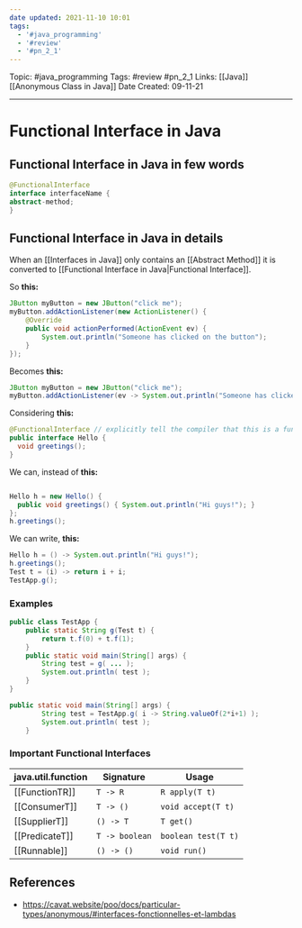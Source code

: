 ```yaml
---
date updated: 2021-11-10 10:01
tags:
  - '#java_programming'
  - '#review'
  - '#pn_2_1'
---
```


Topic: #java_programming
Tags: #review #pn_2_1
Links: [[Java]] [[Anonymous Class in Java]]
Date Created: 09-11-21

---

# Functional Interface in Java

## Functional Interface in Java in few words

```java
@FunctionalInterface
interface interfaceName {
abstract-method;
}
```

## Functional Interface in Java in details

When an [[Interfaces in Java]] only contains an [[Abstract Method]] it is converted to [[Functional Interface in Java|Functional Interface]].

So **this:**

```java
JButton myButton = new JButton("click me");
myButton.addActionListener(new ActionListener() {
    @Override
    public void actionPerformed(ActionEvent ev) {
        System.out.println("Someone has clicked on the button");
    }
});
```

Becomes **this:**

```java
JButton myButton = new JButton("click me");
myButton.addActionListener(ev -> System.out.println("Someone has clicked on the button"));
```

Considering **this:**

```java
@FunctionalInterface // explicitly tell the compiler that this is a functional interface
public interface Hello {
  void greetings();
}
```

We can, instead of **this:**

```java

Hello h = new Hello() {
  public void greetings() { System.out.println("Hi guys!"); }
};
h.greetings();
```

We can write, **this:**

```java
Hello h = () -> System.out.println("Hi guys!");
h.greetings();
Test t = (i) -> return i + i;
TestApp.g();
```

### Examples

```java
public class TestApp {
    public static String g(Test t) {
        return t.f(0) + t.f(1);  
    }
    public static void main(String[] args) {
        String test = g( ... );
        System.out.println( test );
    }
}
```

```java
public static void main(String[] args) {
        String test = TestApp.g( i -> String.valueOf(2*i+1) );
        System.out.println( test );
    }
```

### Important Functional Interfaces

| java.util.function | Signature      | Usage               |
| ------------------ | -------------- | ------------------- |
| [[FunctionTR]]     | `T -> R`       | `R apply(T t)`      |
| [[ConsumerT]]      | `T -> ()`      | `void accept(T t)`  |
| [[SupplierT]]      | `() -> T`      | `T get()`           |
| [[PredicateT]]     | `T -> boolean` | `boolean test(T t)` |
| [[Runnable]]       | `() -> ()`     | `void run()`        |

## References

- <https://cavat.website/poo/docs/particular-types/anonymous/#interfaces-fonctionnelles-et-lambdas>

